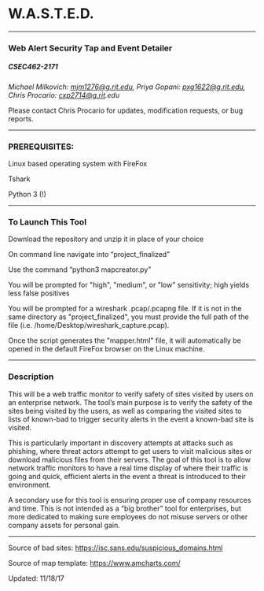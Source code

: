 # W.A.S.T.E.D.

-----

### Web Alert Security Tap and Event Detailer
##### CSEC462-2171

_Michael Milkovich: mjm1276@g.rit.edu, Priya Gopani: pxg1622@g.rit.edu, Chris Procario: cxp2714@g.rit.edu_

Please contact Chris Procario for updates, modification requests, or bug reports.

-----

### PREREQUISITES:

Linux based operating system with FireFox

Tshark

Python 3 (!)

------

### To Launch This Tool

Download the repository and unzip it in place of your choice

On command line navigate into “project_finalized”

Use the command “python3 mapcreator.py”

You will be prompted for "high", "medium", or "low" sensitivity; high yields less false positives

You will be prompted for a wireshark .pcap/.pcapng file. If it is not in the same directory as "project_finalized", you must provide the full path of the file (i.e. /home/Desktop/wireshark_capture.pcap).

Once the script generates the "mapper.html" file, it will automatically be opened in the default FireFox browser on the Linux machine.

------

### Description

This will be a web traffic monitor to verify safety of sites visited by users on an enterprise network. The tool’s main purpose is to verify the safety of the sites being visited by the users, as well as comparing the visited sites to lists of known-bad to trigger security alerts in the event a known-bad site is visited.

This is particularly important in discovery attempts at attacks such as phishing, where threat actors attempt to get users to visit malicious sites or download malicious files from their servers. The goal of this tool is to allow network traffic monitors to have a real time display of where their traffic is going and quick, efficient alerts in the event a threat is introduced to their environment.

A secondary use for this tool is ensuring proper use of company resources and time. This is not intended as a “big brother” tool for enterprises, but more dedicated to making sure employees do not misuse servers or other company assets for personal gain.

-----

Source of bad sites: https://isc.sans.edu/suspicious_domains.html

Source of map template: https://www.amcharts.com/

Updated: 11/18/17
